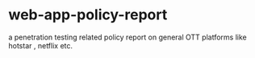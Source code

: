 # web-app-policy-report
a penetration  testing related policy report on general OTT platforms like hotstar , netflix etc.
